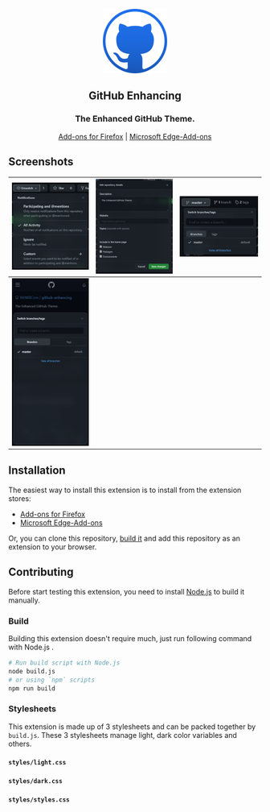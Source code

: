 <p align="center"><img src="./img/128.png"></p>
<h2 align="center">GitHub Enhancing</h2>
<h3 align="center"><strong>The Enhanced GitHub Theme.</strong></h3>
<p align="center"><a href="https://addons.mozilla.org/en-US/firefox/addon/github-enhancing/">Add-ons for Firefox</a> | <a href="https://microsoftedge.microsoft.com/addons/detail/ogkeblbkmfddfmdmaegnfcnpnjjijold">Microsoft Edge-Add-ons</a></p>

## Screenshots

| ![Acrylic effect for popup menus](screenshots/acrylic-effect-for-popup-menus.png) | ![Acrylic effect for popup dialogs](screenshots/acrylic-effect-for-popup-dialogs.png) | ![Round corner tabs](screenshots/round-corner-tabs.png) |
| --- | --- | --- |
| ![Moved popups](screenshots/moved-popups.png) |  |

## Installation

The easiest way to install this extension is to install from the extension stores:
- [Add-ons for Firefox](https://addons.mozilla.org/en-US/firefox/addon/github-enhancing/)
- [Microsoft Edge-Add-ons](https://microsoftedge.microsoft.com/addons/detail/ogkeblbkmfddfmdmaegnfcnpnjjijold)

Or, you can clone this repository, [build it](#build) and add this repository as an extension to your browser.

## Contributing

Before start testing this extension, you need to install [Node.js](https://nodejs.org/) to build it manually.

### Build

Building this extension doesn't require much, just run following command with Node.js .

```sh
# Run build script with Node.js
node build.js
# or using `npm` scripts
npm run build
```

### Stylesheets

This extension is made up of 3 stylesheets and can be packed together by `build.js`. These 3 stylesheets manage light, dark color variables and others.

#### `styles/light.css`

#### `styles/dark.css`

#### `styles/styles.css`
